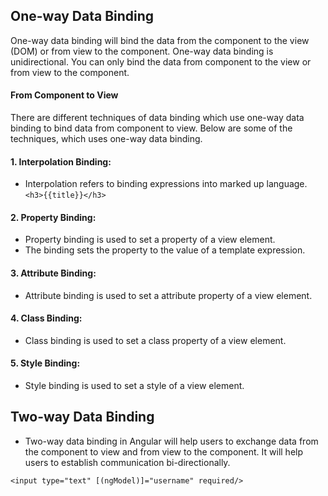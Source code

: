 ## One-way Data Binding
One-way data binding will bind the data from the component to the view (DOM) or from view to the component. One-way data binding is unidirectional. You can only bind the data from component to the view or from view to the component.

#### From Component to View
There are different techniques of data binding which use one-way data binding to bind data from component to view. Below are some of the techniques, which uses one-way data binding.

#### 1. Interpolation Binding: 
* Interpolation refers to binding expressions into marked up language.
```<h3>{{title}}</h3>```
#### 2. Property Binding: 
* Property binding is used to set a property of a view element. 
* The binding sets the property to the value of a template expression.

#### 3. Attribute Binding: 
* Attribute binding is used to set a attribute property of a view element.
#### 4. Class Binding: 
* Class binding is used to set a class property of a view element.
#### 5. Style Binding: 
* Style binding is used to set a style of a view element.

## Two-way Data Binding
* Two-way data binding in Angular will help users to exchange data from the component to view and from view to the component. It will help users to establish communication bi-directionally.
```
<input type="text" [(ngModel)]="username" required/>
```
